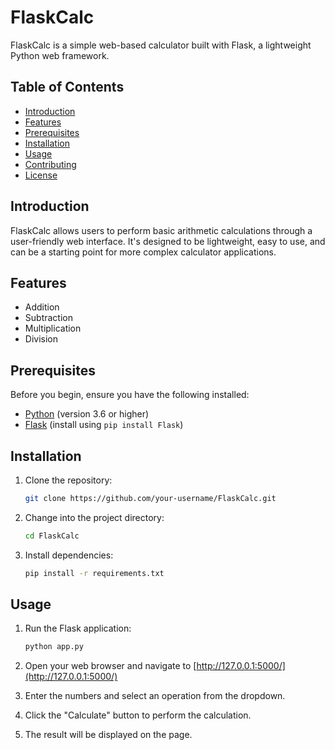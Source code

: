 
# FlaskCalc

FlaskCalc is a simple web-based calculator built with Flask, a lightweight Python web framework.

## Table of Contents

- [Introduction](#introduction)
- [Features](#features)
- [Prerequisites](#prerequisites)
- [Installation](#installation)
- [Usage](#usage)
- [Contributing](#contributing)
- [License](#license)

## Introduction

FlaskCalc allows users to perform basic arithmetic calculations through a user-friendly web interface. It's designed to be lightweight, easy to use, and can be a starting point for more complex calculator applications.

## Features

- Addition
- Subtraction
- Multiplication
- Division

## Prerequisites

Before you begin, ensure you have the following installed:

- [Python](https://www.python.org/) (version 3.6 or higher)
- [Flask](https://flask.palletsprojects.com/) (install using `pip install Flask`)

## Installation

1. Clone the repository:

    ```bash
    git clone https://github.com/your-username/FlaskCalc.git
    ```

2. Change into the project directory:

    ```bash
    cd FlaskCalc
    ```

3. Install dependencies:

    ```bash
    pip install -r requirements.txt
    ```

## Usage

1. Run the Flask application:

    ```bash
    python app.py
    ```

2. Open your web browser and navigate to [http://127.0.0.1:5000/](http://127.0.0.1:5000/)

3. Enter the numbers and select an operation from the dropdown.

4. Click the "Calculate" button to perform the calculation.

5. The result will be displayed on the page.


